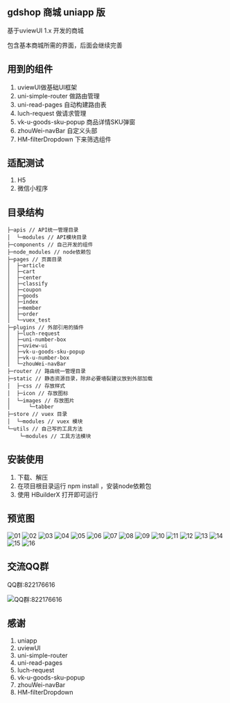 ## gdshop 商城 uniapp 版

基于uviewUI 1.x 开发的商城

包含基本商城所需的界面，后面会继续完善

## 用到的组件
1. uviewUI做基础UI框架
1. uni-simple-router 做路由管理
1. uni-read-pages 自动构建路由表
1. luch-request 做请求管理
1. vk-u-goods-sku-popup 商品详情SKU弹窗
1. zhouWei-navBar 自定义头部
1. HM-filterDropdown 下来筛选组件


## 适配测试

1. H5
1. 微信小程序

## 目录结构
```
├─apis // API统一管理目录
│  └─modules // API模块目录
├─components // 自己开发的组件
├─node_modules // node依赖包
├─pages // 页面目录
│  ├─article
│  ├─cart
│  ├─center
│  ├─classify
│  ├─coupon
│  ├─goods
│  ├─index
│  ├─member
│  ├─order
│  └─vuex_test
├─plugins // 外部引用的插件
│  ├─luch-request
│  ├─uni-number-box
│  ├─uview-ui 
│  ├─vk-u-goods-sku-popup
│  ├─vk-u-number-box
│  └─zhouWei-navBar
├─router // 路由统一管理目录
├─static // 静态资源目录，除非必要墙裂建议放到外部加载
│  ├─css // 存放样式
│  ├─icon // 存放图标
│  └─images // 存放图片
│      └─tabber
├─store // vuex 目录
│  └─modules // vuex 模块
└─utils // 自己写的工具方法
    └─modules // 工具方法模块

```

## 安装使用

1. 下载、解压
1. 在项目根目录运行 npm install ，安装node依赖包
2. 使用 HBuilderX 打开即可运行

## 预览图

![01](http://kuke365-img.winlo.net/project_demo/gdshop/01.png)
![02](http://kuke365-img.winlo.net/project_demo/gdshop/02.png)
![03](http://kuke365-img.winlo.net/project_demo/gdshop/03.png)
![04](http://kuke365-img.winlo.net/project_demo/gdshop/04.png)
![05](http://kuke365-img.winlo.net/project_demo/gdshop/05.png)
![06](http://kuke365-img.winlo.net/project_demo/gdshop/06.png)
![07](http://kuke365-img.winlo.net/project_demo/gdshop/07.png)
![08](http://kuke365-img.winlo.net/project_demo/gdshop/08.png)
![09](http://kuke365-img.winlo.net/project_demo/gdshop/09.png)
![10](http://kuke365-img.winlo.net/project_demo/gdshop/10.png)
![11](http://kuke365-img.winlo.net/project_demo/gdshop/11.png)
![12](http://kuke365-img.winlo.net/project_demo/gdshop/12.png)
![13](http://kuke365-img.winlo.net/project_demo/gdshop/13.png)
![14](http://kuke365-img.winlo.net/project_demo/gdshop/14.png)
![15](http://kuke365-img.winlo.net/project_demo/gdshop/15.png)
![16](http://kuke365-img.winlo.net/project_demo/gdshop/16.png)

## 交流QQ群

QQ群:822176616

![QQ群:822176616](http://kuke365-img.winlo.net/project_demo/gdshop/gdshop_qun.png)



## 感谢

1. uniapp
1. uviewUI
1. uni-simple-router
1. uni-read-pages
1. luch-request
1. vk-u-goods-sku-popup
1. zhouWei-navBar
1. HM-filterDropdown
